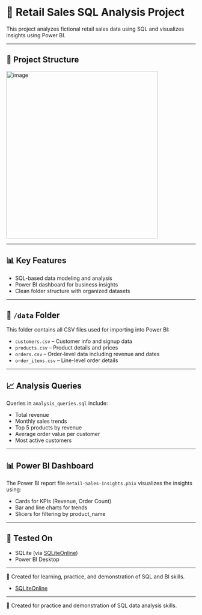 # 🛒 Retail Sales SQL Analysis Project

This project analyzes fictional retail sales data using SQL and visualizes insights using Power BI.

---

## 📁 Project Structure


<img width="403" height="446" alt="image" src="https://github.com/user-attachments/assets/09ce0e90-dc38-454d-9b0d-ca82828e5d2d" />


---

## 📊 Key Features

- SQL-based data modeling and analysis
- Power BI dashboard for business insights
- Clean folder structure with organized datasets

---

## 📂 `/data` Folder

This folder contains all CSV files used for importing into Power BI:

- `customers.csv` – Customer info and signup data
- `products.csv` – Product details and prices
- `orders.csv` – Order-level data including revenue and dates
- `order_items.csv` – Line-level order details

---

## 📈 Analysis Queries

Queries in `analysis_queries.sql` include:

- Total revenue
- Monthly sales trends
- Top 5 products by revenue
- Average order value per customer
- Most active customers

---

## 📊 Power BI Dashboard

The Power BI report file `Retail-Sales-Insights.pbix` visualizes the insights using:

- Cards for KPIs (Revenue, Order Count)
- Bar and line charts for trends
- Slicers for filtering by product_name
---

## 🧪 Tested On

- SQLite (via [SQLiteOnline](https://sqliteonline.com))
- Power BI Desktop

---

📌 Created for learning, practice, and demonstration of SQL and BI skills.

- [SQLiteOnline](https://sqliteonline.com)

---

📌 Created for practice and demonstration of SQL data analysis skills.
